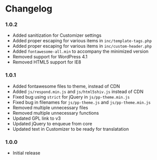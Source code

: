 # Changelog

### 1.0.2
* Added sanitization for Customizer settings
* Added proper escaping for various items in `inc/template-tags.php`
* Added proper escaping for various items in `inc/custom-header.php`
* Added `fontawesome-all.min` to accompany the minimized version
* Removed support for WordPress 4.1
* Removed HTML5 support for IE8

### 1.0.1
* Added fontawesome files to theme, instead of CDN
* Added `js/respond.min.js` and `js/html5shiv.js` instead of CDN
* Fixed bug using `strict` for jQuery in `js/pp-theme.min.js`
* Fixed bug in filenames for `js/pp-theme.js` and `js/pp-theme.min.js`
* Removed multiple unnecessary files
* Removed multiple unnecessary functions
* Updated GPL link to v3
* Updated jQuery to enqueue from core
* Updated text in Customizer to be ready for translatation

### 1.0.0
* Initial release
